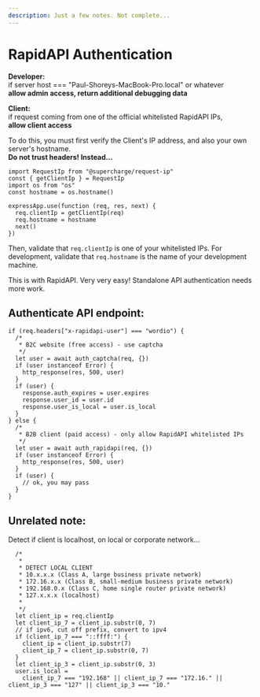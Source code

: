 ```yaml
---
description: Just a few notes. Not complete...
---
```


# RapidAPI Authentication

**Developer:**  
if server host === "Paul-Shoreys-MacBook-Pro.local" or whatever  
**allow admin access, return additional debugging data**

**Client:**  
if request coming from one of the official whitelisted RapidAPI IPs,  
**allow client access**

To do this, you must first verify the Client's IP address, and also your own server's hostname.   
**Do not trust headers! Instead...**

```text
import RequestIp from "@supercharge/request-ip"
const { getClientIp } = RequestIp
import os from "os"
const hostname = os.hostname()

expressApp.use(function (req, res, next) {
  req.clientIp = getClientIp(req)
  req.hostname = hostname
  next()
})
```

Then, validate that `req.clientIp` is one of your whitelisted IPs. For development, validate that `req.hostname` is the name of your development machine. 

This is with RapidAPI. Very very easy! Standalone API authentication needs more work.

## Authenticate API endpoint:

```text
if (req.headers["x-rapidapi-user"] === "wordio") {
  /*
   * B2C website (free access) - use captcha
   */
  let user = await auth_captcha(req, {})
  if (user instanceof Error) {
    http_response(res, 500, user)
  }
  if (user) {
    response.auth_expires = user.expires
    response.user_id = user.id
    response.user_is_local = user.is_local
  }
} else {
  /*
   * B2B client (paid access) - only allow RapidAPI whitelisted IPs
   */
  let user = await auth_rapidapi(req, {})
  if (user instanceof Error) {
    http_response(res, 500, user)
  }
  if (user) {
    // ok, you may pass
  }
}
```

## Unrelated note:

Detect if client is localhost, on local or corporate network...

```text
  /*
   *
   * DETECT LOCAL CLIENT
   * 10.x.x.x (Class A, large business private network)
   * 172.16.x.x (Class B, small-medium business private network)
   * 192.168.0.x (Class C, home single router private network)
   * 127.x.x.x (localhost)
   *
   */
  let client_ip = req.clientIp
  let client_ip_7 = client_ip.substr(0, 7)
  // if ipv6, cut off prefix, convert to ipv4
  if (client_ip_7 === "::ffff:") {
    client_ip = client_ip.substr(7)
    client_ip_7 = client_ip.substr(0, 7)
  }
  let client_ip_3 = client_ip.substr(0, 3)
  user.is_local =
    client_ip_7 === "192.168" || client_ip_7 === "172.16." || client_ip_3 === "127" || client_ip_3 === "10."
```



